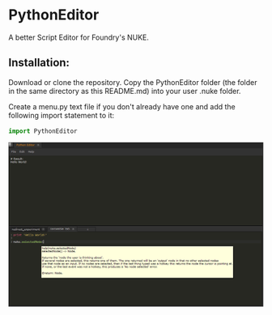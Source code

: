 # PythonEditor
A better Script Editor for Foundry's NUKE.

## Installation:
Download or clone the repository.
Copy the PythonEditor folder (the folder in the same directory as this README.md) into your user .nuke folder.

Create a menu.py text file if you don't already have one and add the following import statement to it:
```python
import PythonEditor
```

![Screenshot](/media/Screenshot.png)
